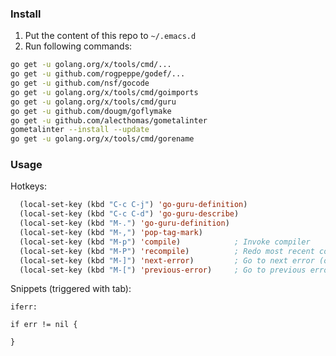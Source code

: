 ### Install

1. Put the content of this repo to `~/.emacs.d`
1. Run following commands:
```bash
go get -u golang.org/x/tools/cmd/...
go get -u github.com/rogpeppe/godef/...
go get -u github.com/nsf/gocode
go get -u golang.org/x/tools/cmd/goimports
go get -u golang.org/x/tools/cmd/guru
go get -u github.com/dougm/goflymake
go get -u github.com/alecthomas/gometalinter
gometalinter --install --update
go get -u golang.org/x/tools/cmd/gorename
```

### Usage

Hotkeys:
```lisp
  (local-set-key (kbd "C-c C-j") 'go-guru-definition)
  (local-set-key (kbd "C-c C-d") 'go-guru-describe)
  (local-set-key (kbd "M-.") 'go-guru-definition)
  (local-set-key (kbd "M-,") 'pop-tag-mark)
  (local-set-key (kbd "M-p") 'compile)            ; Invoke compiler        
  (local-set-key (kbd "M-P") 'recompile)          ; Redo most recent compile cmd       
  (local-set-key (kbd "M-]") 'next-error)         ; Go to next error (or msg)       
  (local-set-key (kbd "M-[") 'previous-error)     ; Go to previous error or msg   
```

Snippets (triggered with tab):
```text
iferr:

if err != nil {

}
```
